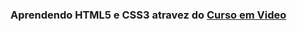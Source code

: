 ### Aprendendo HTML5 e CSS3 atravez do [Curso em Video](https://www.cursoemvideo.com/curso/html5-css3-modulo1/) 